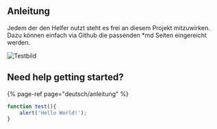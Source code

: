 ## Anleitung

Jedem der den Helfer nutzt steht es frei an diesem Projekt mitzuwirken. Dazu können einfach via Github die passenden *md Seiten eingereicht werden.

![Testbild](https://github.com/mainIine/foe-helper-docs/raw/master/.gitbook/assets/app300.png)

## Need help getting started?

{% page-ref page="deutsch/anleitung" %}

```javascript
function test(){
	alert('Hello World!');
}
```

